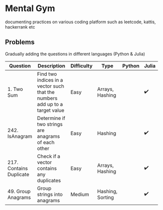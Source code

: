 # Mental Gym
documenting practices on various coding platform such as leetcode, kattis, hackerrank etc

## Problems

Gradually adding the questions in different languages (Python & Julia)

| Question           | Description                                                                 | Difficulty | Type            | Python | Julia |
|--------------------|-----------------------------------------------------------------------------|------------|-----------------|--------|-------|
| 1. Two Sum         | Find two indices in a vector such that the numbers add up to a target value | Easy       | Arrays, Hashing |        | ✔️    |
| 242. IsAnagram     | Determine if two strings are anagrams of each other                         | Easy       | Hashing         |        | ✔️    |
| 217. Contains Duplicate | Check if a vector contains any duplicates                                   | Easy       | Arrays, Hashing |        | ✔️    |
| 49. Group Anagrams     | Group strings into anagrams                                                 | Medium     | Hashing, Sorting|        | ✔️    |